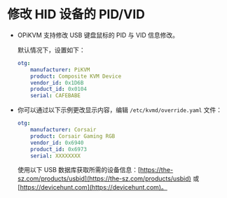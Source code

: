 # 修改 HID 设备的 PID/VID

* OPiKVM 支持修改 USB 键盘鼠标的 PID 与 VID 信息修改。

    默认情况下，设置如下：

    ```yaml
    otg:
        manufacturer: PiKVM
        product: Composite KVM Device
        vendor_id: 0x1D6B
        product_id: 0x0104
        serial: CAFEBABE
    ```

* 你可以通过以下示例更改显示内容，编辑 `/etc/kvmd/override.yaml` 文件：

    ```yaml
    otg:
        manufacturer: Corsair
        product: Corsair Gaming RGB
        vendor_id: 0x6940
        product_id: 0x6973
        serial: XXXXXXXX
    ```

    使用以下 USB 数据库获取所需的设备信息：[https://the-sz.com/products/usbid](https://the-sz.com/products/usbid) 或 [https://devicehunt.com](https://devicehunt.com)。
